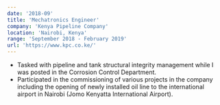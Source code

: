 ```yaml
---
date: '2018-09'
title: 'Mechatronics Engineer'
company: 'Kenya Pipeline Company'
location: 'Nairobi, Kenya'
range: 'September 2018 - February 2019'
url: 'https://www.kpc.co.ke/'
---
```


- Tasked with pipeline and tank structural integrity management while I was posted in the Corrosion Control Department.
- Participated in the commissioning of various projects in the company including the opening of newly installed oil line to the international airport in Nairobi (Jomo Kenyatta International Airport).
